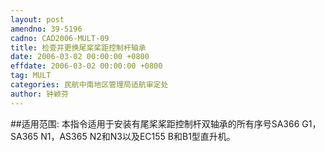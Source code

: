 ```yaml
---
layout: post
amendno: 39-5196
cadno: CAD2006-MULT-09
title: 检查并更换尾桨桨距控制杆轴承
date: 2006-03-02 00:00:00 +0800
effdate: 2006-03-02 00:00:00 +0800
tag: MULT
categories: 民航中南地区管理局适航审定处
author: 钟颖芬
---
```


##适用范围:
本指令适用于安装有尾桨桨距控制杆双轴承的所有序号SA366 G1，SA365 N1，AS365 N2和N3以及EC155 B和B1型直升机。

